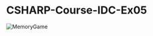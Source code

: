 # CSHARP-Course-IDC-Ex05
![MemoryGame](https://user-images.githubusercontent.com/16924693/130637604-56fecdc4-acf7-47c2-b630-a718288ee710.png)


